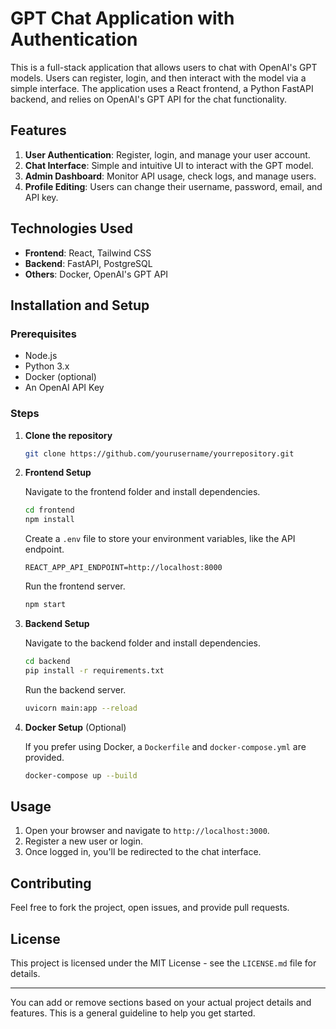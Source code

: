 # GPT Chat Application with Authentication

This is a full-stack application that allows users to chat with OpenAI's GPT models. Users can register, login, and then interact with the model via a simple interface. The application uses a React frontend, a Python FastAPI backend, and relies on OpenAI's GPT API for the chat functionality.

## Features

1. **User Authentication**: Register, login, and manage your user account.
2. **Chat Interface**: Simple and intuitive UI to interact with the GPT model.
3. **Admin Dashboard**: Monitor API usage, check logs, and manage users.
4. **Profile Editing**: Users can change their username, password, email, and API key.

## Technologies Used

- **Frontend**: React, Tailwind CSS
- **Backend**: FastAPI, PostgreSQL
- **Others**: Docker, OpenAI's GPT API

## Installation and Setup

### Prerequisites

- Node.js
- Python 3.x
- Docker (optional)
- An OpenAI API Key

### Steps

1. **Clone the repository**

    ```bash
    git clone https://github.com/yourusername/yourrepository.git
    ```

2. **Frontend Setup**

    Navigate to the frontend folder and install dependencies.

    ```bash
    cd frontend
    npm install
    ```

    Create a `.env` file to store your environment variables, like the API endpoint.

    ```env
    REACT_APP_API_ENDPOINT=http://localhost:8000
    ```

    Run the frontend server.

    ```bash
    npm start
    ```

3. **Backend Setup**

    Navigate to the backend folder and install dependencies.

    ```bash
    cd backend
    pip install -r requirements.txt
    ```

    Run the backend server.

    ```bash
    uvicorn main:app --reload
    ```

4. **Docker Setup** (Optional)

    If you prefer using Docker, a `Dockerfile` and `docker-compose.yml` are provided.

    ```bash
    docker-compose up --build
    ```

## Usage

1. Open your browser and navigate to `http://localhost:3000`.
2. Register a new user or login.
3. Once logged in, you'll be redirected to the chat interface.

## Contributing

Feel free to fork the project, open issues, and provide pull requests.

## License

This project is licensed under the MIT License - see the `LICENSE.md` file for details.

---

You can add or remove sections based on your actual project details and features. This is a general guideline to help you get started.
